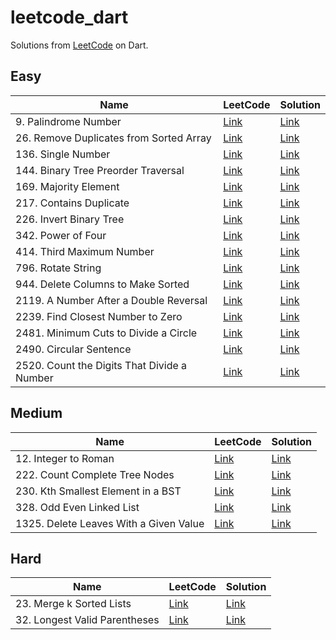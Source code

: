 # leetcode_dart

Solutions from [LeetCode](https://leetcode.com) on Dart.

## Easy

| Name                                        | LeetCode                                                                     | Solution                                                      |
|---------------------------------------------|------------------------------------------------------------------------------|---------------------------------------------------------------|
| 9. Palindrome Number                        | [Link](https://leetcode.com/problems/palindrome-number/)                     | [Link](./lib/easy/palindrome_number.dart)                     |
| 26. Remove Duplicates from Sorted Array     | [Link](https://leetcode.com/problems/remove-duplicates-from-sorted-array/)   | [Link](./lib/easy/remove_duplicates_from_sorted_array.dart)   |
| 136. Single Number                          | [Link](https://leetcode.com/problems/single-number/)                         | [Link](./lib/easy/single_number.dart)                         |
| 144. Binary Tree Preorder Traversal         | [Link](https://leetcode.com/problems/binary-tree-preorder-traversal/)        | [Link](./lib/easy/binary_tree_preorder_traversal.dart)        |
| 169. Majority Element                       | [Link](https://leetcode.com/problems/majority-element/)                      | [Link](./lib/easy/majority_element.dart)                      |
| 217. Contains Duplicate                     | [Link](https://leetcode.com/problems/contains-duplicate/)                    | [Link](./lib/easy/contains_duplicate.dart)                    |
| 226. Invert Binary Tree                     | [Link](https://leetcode.com/problems/invert-binary-tree/)                    | [Link](./lib/easy/invert_binary_tree.dart)                    |
| 342. Power of Four                          | [Link](https://leetcode.com/problems/power-of-four/)                         | [Link](./lib/easy/power_of_four.dart)                         |
| 414. Third Maximum Number                   | [Link](https://leetcode.com/problems/third-maximum-number/)                  | [Link](./lib/easy/third_maximum_number.dart)                  |
| 796. Rotate String                          | [Link](https://leetcode.com/problems/rotate-string/)                         | [Link](./lib/easy/rotate_string.dart)                         |
| 944. Delete Columns to Make Sorted          | [Link](https://leetcode.com/problems/delete-columns-to-make-sorted/)         | [Link](./lib/easy/delete_columns_to_make_sorted.dart)         |
| 2119. A Number After a Double Reversal      | [Link](https://leetcode.com/problems/a-number-after-a-double-reversal/)      | [Link](./lib/easy/third_maximum_number.dart)                  |
| 2239. Find Closest Number to Zero           | [Link](https://leetcode.com/problems/find-closest-number-to-zero/)           | [Link](./lib/easy/find_closest_number_to_zero.dart)           |
| 2481. Minimum Cuts to Divide a Circle       | [Link](https://leetcode.com/problems/minimum-cuts-to-divide-a-circle/)       | [Link](./lib/easy/minimum_cuts_to_divide_a_circle.dart)       |
| 2490. Circular Sentence                     | [Link](https://leetcode.com/problems/circular-sentence/)                     | [Link](./lib/easy/circular_sentence.dart)                     |
| 2520. Count the Digits That Divide a Number | [Link](https://leetcode.com/problems/count-the-digits-that-divide-a-number/) | [Link](./lib/easy/count_the_digits_that_divide_a_number.dart) |

## Medium

| Name                                   | LeetCode                                                                | Solution                                                   |
|----------------------------------------|-------------------------------------------------------------------------|------------------------------------------------------------|
| 12. Integer to Roman                   | [Link](https://leetcode.com/problems/integer-to-roman/)                 | [Link](./lib/medium/integer_to_roman.dart)                 |
| 222. Count Complete Tree Nodes         | [Link](https://leetcode.com/problems/count-complete-tree-nodes/)        | [Link](./lib/medium/count_complete_tree_nodes.dart)        |
| 230. Kth Smallest Element in a BST     | [Link](https://leetcode.com/problems/kth-smallest-element-in-a-bst/)    | [Link](./lib/medium/kth_smallest_element_in_a_bst.dart)    |
| 328. Odd Even Linked List              | [Link](https://leetcode.com/problems/odd-even-linked-list/)             | [Link](./lib/medium/odd_even_linked_list.dart)             |
| 1325. Delete Leaves With a Given Value | [Link](https://leetcode.com/problems/delete-leaves-with-a-given-value/) | [Link](./lib/medium/delete_leaves_with_a_given_value.dart) |

## Hard

| Name                           | LeetCode                                                         | Solution                                          |
|--------------------------------|------------------------------------------------------------------|---------------------------------------------------|
| 23. Merge k Sorted Lists       | [Link](https://leetcode.com/problems/merge-k-sorted-lists/)      | [Link](./lib/hard/merge_k_sorted_lists.dart)      |
| 32. Longest Valid Parentheses  | [Link](https://leetcode.com/problems/longest-valid-parentheses/) | [Link](./lib/hard/longest_valid_parentheses.dart) |
